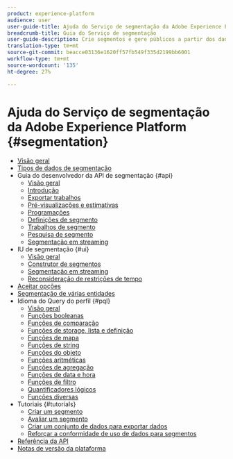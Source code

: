 ```yaml
---
product: experience-platform
audience: user
user-guide-title: Ajuda do Serviço de segmentação da Adobe Experience Platform
breadcrumb-title: Guia do Serviço de segmentação
user-guide-description: Crie segmentos e gere públicos a partir dos dados do Real-time Customer Profile.
translation-type: tm+mt
source-git-commit: beacce03136e1620ff57fb549f335d2199bb6001
workflow-type: tm+mt
source-wordcount: '135'
ht-degree: 27%

---
```



# Ajuda do Serviço de segmentação da Adobe Experience Platform {#segmentation}

- [Visão geral](home.md)
- [Tipos de dados de segmentação](data-types.md)
- Guia do desenvolvedor da API de segmentação {#api}
   - [Visão geral](api/overview.md)
   - [Introdução](api/getting-started.md)
   - [Exportar trabalhos](api/export-jobs.md)
   - [Pré-visualizações e estimativas](api/previews-and-estimates.md)
   - [Programações](api/schedules.md)
   - [Definições de segmento](api/segment-definitions.md)
   - [Trabalhos de segmento](api/segment-jobs.md)
   - [Pesquisa de segmento](api/segment-search.md)
   - [Segmentação em streaming](api/streaming-segmentation.md)
- IU de segmentação {#ui}
   - [Visão geral](ui/overview.md)
   - [Construtor de segmentos](ui/segment-builder.md)
   - [Segmentação em streaming](ui/streaming-segmentation.md)
   - [Reconsideração de restrições de tempo](ui/segment-refactoring.md)
- [Aceitar opções](honoring-opt-outs.md)
- [Segmentação de várias entidades](multi-entity-segmentation.md)
- Idioma do Query do perfil {#pql}
   - [Visão geral](pql/overview.md)
   - [Funções booleanas](pql/boolean-functions.md)
   - [Funções de comparação](pql/comparison-functions.md)
   - [Funções de storage, lista e definição](pql/array-functions.md)
   - [Funções de mapa](pql/map-functions.md)
   - [Funções de string](pql/string-functions.md)
   - [Funções do objeto](pql/object-functions.md)
   - [Funções aritméticas](pql/arithmetic-functions.md)
   - [Funções de agregação](pql/aggregation-functions.md)
   - [Funções de data e hora](pql/datetime-functions.md)
   - [Funções de filtro](pql/filter-functions.md)
   - [Quantificadores lógicos](pql/logical-quantifiers.md)
   - [Funções diversas](pql/misc-functions.md)
- Tutoriais {#tutorials}
   - [Criar um segmento](tutorials/create-a-segment.md)
   - [Avaliar um segmento](tutorials/evaluate-a-segment.md)
   - [Criar um conjunto de dados para exportar dados](tutorials/create-dataset-export-segment.md)
   - [Reforçar a conformidade de uso de dados para segmentos](tutorials/governance.md)
- [Referência da API](https://www.adobe.io/apis/experienceplatform/home/api-reference.html#!acpdr/swagger-specs/segmentation.yaml)
- [Notas de versão da plataforma](https://www.adobe.com/go/platform-release-notes-en)